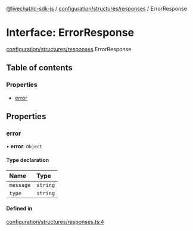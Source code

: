 [@livechat/lc-sdk-js](../README.md) / [configuration/structures/responses](../modules/configuration_structures_responses.md) / ErrorResponse

# Interface: ErrorResponse

[configuration/structures/responses](../modules/configuration_structures_responses.md).ErrorResponse

## Table of contents

### Properties

- [error](configuration_structures_responses.ErrorResponse.md#error)

## Properties

### error

• **error**: `Object`

#### Type declaration

| Name | Type |
| :------ | :------ |
| `message` | `string` |
| `type` | `string` |

#### Defined in

[configuration/structures/responses.ts:4](https://github.com/livechat/lc-sdk-js/blob/25e113d/src/configuration/structures/responses.ts#L4)
